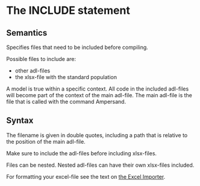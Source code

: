 # The INCLUDE statement

## Semantics
Specifies files that need to be included before compiling.

Possible files to include are:
-	other adl-files 
-	the xlsx-file with the standard population 

A model is true within a specific context. All code in the included adl-files will become part of the context of the main adl-file. The main adl-file is the file that is called with the command Ampersand.

## Syntax

The filename is given in double quotes, including a path that is relative to the position of the main adl-file. 

Make sure to include the adl-files before including xlsx-files.

Files can be nested. Nested adl-files can have their own xlsx-files included. 

For formatting your excel-file see the text on [the Excel Importer](../prototypes/extensions/excelimporter.md).



